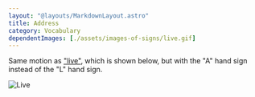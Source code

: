 ```yaml
---
layout: "@layouts/MarkdownLayout.astro"
title: Address
category: Vocabulary
dependentImages: [./assets/images-of-signs/live.gif]
---
```


Same motion as ["live"](./live), which is shown below,
but with the "A" hand sign instead of the "L" hand sign.

![Live](@signs/live.gif)
